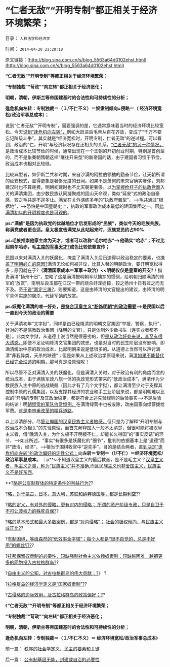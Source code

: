 # “仁者无敌”“开明专制”都正相关于经济环境繁荣；

目录： `人权法学和经济学` 

时间： `2014-04-20 21:20:18` 

原文链接：[http://blog.sina.com.cn/s/blog_5563a64d0102ehst.html](http://blog.sina.com.cn/s/blog_5563a64d0102ehst.html)

**“仁者无敌”“开明专制”等都正相关于经济环境繁荣；**

**“专制独裁”“苛政”“向左转”都正相关于经济恶化；**

**明朝，清朝，伊斯兰等帝国建基时的合法性和可持续性的分析；**

**逢危机向左转：专制独裁＝（１/不仁不义）＝奴隶制倾向=侵略＝（ 经济环境宽松/政治军事总成本）**；

说到“仁者无敌”“开明专制”，需要强调的是，它通常意味着当时的经济环境比较宽松。今天[说到“逢危机向左转”，](../../../2013/3/30/隐私保护是资本主义的必要条件，实名制将围剿隐私.md)例如大跃进后毛帝从百花齐放，变成了“千万不要忘记阶级斗争”，其实就是“经济宽松时，开明专制，仁者无敌”的逆过程。可以看到，政治的“仁，开明”与经济状况存在正相关的关系。[“仁者无敌”的另一种情况，](../../../2010/5/22/仁者无敌话宽容，伊斯兰和阿拉伯帝国.md)是政治成本比较节俭的时侯，通常出现在一个王朝的开初创业时期，特别是首创型的，而不是象秦朝隋朝这样“继往开来型”的新帝国的话，由于建国者习惯于节俭，政治成本也相对比较低。

比较典型者，如伊斯兰共和时期，来自沙漠的阿拉伯领袖的勤奋节俭，让天朝所谓的延安模式，显得更象是奢侈无度的丑闻。如果不是萧何的未央官确实奢侈，刘邦建汉时也不算耗费。明朝初建时也不比天朝更奢侈。以[为掌握枪杆子的执政党而](../../../2010/5/12/枪杆子保法制；争取民主宪政的更高效率的方式是非暴力.md)入关的满清集团，由少数民族认同凝聚成的固山天命观，类似“延安”式的政治自豪感，较之毛共是不遑多让。满党在关外演练多年的“执政府雏型”，——>毛共通过“根据地”，——>恐怕是中国皇朝史上，执政的军事政治成本最低的建国集团之一。因[此满清初年的开明程度也是可观的](../../../2013/12/8/从隋唐的府兵到明朝卫所及满清八旗绿营的制度沿革.md)。

**ps:“满族”是因为执政党的优越地位才后发形成的“民族”，类似今天的毛族共族。称满党或者更合适。皇太极宣告满党从此站起来时，汉族党员约占90%**

**ps:毛族推崇他家主席为天才，或者可以改称“毛尔哈赤”——>他确实“哈赤”；不过比起努尔哈赤，毛[主席的军事天才?](http://darthvad.blog.sohu.com/132102655.html)成色比较依赖宣传；**

民国以来对满清入关的妖魔化，掩盖了满清入关后迅速得以政治稳定的要素，也[掩盖了明朝必亡的原因?](http://hi.baidu.com/darthchn/item/bc844189d57db2cfb1715424)满清无论如何被非议，比其入替的明朝政治，要开明宽松得多；原因就在于?**（满清国家成本＝军事＋政治）<<明朝仅仅是皇室的开支?**！指责满清“扬州十日”，忽略了这是满清按明朝军队掳掠的惯例，给明朝归顺满清的降军的“放赏”，南明左良玉部在江汉一带的烧杀奸淫掳掠，较之扬州十日有过之而无不及。至[于说“嘉定三屠?](../../../2013/6/1/革命血酬“炮打庆功楼”.md)，则要知道，这是由降清的文官提出的建议，由降清的明军具体实施的屠杀，代替军饷的放赏。

**ps:妖魔化满清的唯一好处，[是符合汉皇主义“粉饰明朝”的政治需要](../../../2008/10/26/明朝必亡！冤杀袁崇焕，也只是小事一桩.md)——>是民国以后一直到今天的政治的需要**

关于满清初年“文字狱”，同样是由已经降清的明朝文官集团“举报，警察，执行”，针对的不是儒教政治集团（降明的文官），只是体制外少数书生（连实业者都不是）。此类文字狱，从道德上说当然是很恶劣的，但[是从政治好处来说，甚至有很大诱惑。](../../../2013/1/20/谋求法家暴政的道德发泄,明清文字狱的合理性.md)即便不足证明降清文官集团的效忠，也是对当时的民生阶层没有影响。即满清统治中原的政治成本，比起明朝来说是低很多的。从道德上当然可以声讨满清“非我异类，天杀的缺德”；但是如果从上述政治学原理来说，满[清如果不能替代已经完全烂透的明朝，](../../../2009/9/28/中国怀旧复古的乌托邦传统文化.md)那可真是没原理呢！

所以尽管不乏对满清入关的妖魔化，但是满清入关时，对于政治有利的角度而言的统治成本，由于满族军政八旗一体的执政党形式带来的“低政治成本”，满清作为少数民族入主中原的战战兢兢（因此才有了几个文字狱），都让满清至少对于支撑其控制中原的孔儒集团，以及支撑其经济的农业和手工业阶层来说，都是明朝难以比拟的“开明的专制”及其政治稳定，都是符合上述先验规则的后验事实——>不是后验的结论！明[朝惯常的军队放赏惯例，](../../../2013/2/10/明朝的组织部，宣传部，教育部，国企卫所.md)在满清绿营中也被废除，改由国家向绿营拨给军费。这[是李林甫改革的精兵道路](../../../2013/12/20/职业军人和府兵战效的性价比，中国府兵战斗力历史行情.md)。

以上涉清部分，尽[管让俺国的汉皇民族主义者敏感，](../../../2010/6/2/道德史观“夷夏之防”历史民族主义流派.md)但只是为了解释“开明专制与政治成本负相关”的先验原理，而首先解释国人一般不太清楚，但很可能将被汉皇主义者，借“晚清入关，为什么极不开明极不仁，却能长久得国”的“事实反诘”的环节，——>如此所述，“事实”有很多是妖魔化的“细节”，批判的依据基本上是“道德”而非“政治，经济”，——>相当于围棋收官中“逆先手”。目的是结合两者，直[到决定“逢危机向左转”的政治偏好的定性公式：](../../../2012/5/16/公有制改革模式“逢危机向左转”救的是贵族特权阶层.md)向**左转＝专制＝（1/不仁）＝经济环境宽松/政治军事总成本**。
｜p**s:不知道汉皇主义的最后教派，是不是毛主义？[汉皇主义者，毛主义之类，称为“民族主义”并不准确,](../../../2013/1/20/对袁黑明粉不敏感者，如非历史无知，就是文革粉丝.md)而且民[族主义也非爱国主义，民族主义不是好东西](../../../2012/12/24/民族主义的两个起源，与专制的密切远甚于与爱国.md)。

**?[略是公有制群体的特定条件的利益行为?](../../../2014/1/9/侵略是公有制群体的特定条件的利益行为.md)?

?[略，对于蒙古，日本，意大利，苏联和纳粹德国等，都是长期利空?](../../../2014/1/12/侵略定义及指控于美国，日本，和蒙古的“侵略”.md)?

?[略的定义，有对外的侵略，更有对内的侵略；
所谓的资产阶级专政，只是自卫于不可让渡权力的殊死自保?](../../../2014/1/25/侵略的定义，有对外的侵略，更有对内的侵略.md)?

?[略的基本形式和最大多数案例，都是“对内侵略”；
社会的极权倾向，与民族主义成正比?](../../../2014/2/23/国家的极权倾向与社会中的民族主义成正比.md)?

?[有制困境，等级森然的“低效率金字塔”；每个人都是“很不自觉的，总是不好用”的螺丝钉?](../../../2014/2/26/公有制困境，等级森然的“低效率的权力的金字塔”.md)?

?[托邦保留奴隶制的必要性，短缺强制社会主义依赖奴隶制；短缺越困难，越把更多的同胞投入古拉格群岛?](../../../2014/3/23/为什么古拉格群岛会比毛主席的人民公社会惨烈一百倍？.md)?

?[自由主义的公知，对古拉格群岛的伟大贡献；?](../../../2014/3/29/新自由主义的公知，对古拉格群岛的伟大贡献.md)》
?

?[拉格群岛的经济学定义是“国家奴隶制”?](../../../2014/4/2/古拉格群岛的经济学定义是“国家奴隶制”.md)?

?[古侵略的边际效用，及古拉格群岛的政策偏好；?](../../../2014/4/3/蒙古侵略的边际效用，及古拉格群岛的政策偏好.md)?

《**“仁者无敌”“开明专制”等都正相关于经济环境繁荣；**

**“专制独裁”“苛政”“向左转”都正相关于经济恶化；**

**明朝，清朝，伊斯兰等帝国建基时的合法性和可持续性的分析；**

**逢危机向左转：专制独裁＝（１/不仁不义）＝ 经济环境宽松/政治军事总成本**》

前一篇： [秩序的社会学定义，民主的要素和关键](../../../2014/4/20/秩序的社会学定义，民主的要素和关键.md)

后一篇： [公有制基层无能，封建或自治的必要性](../../../2014/4/19/公有制基层无能，封建或自治的必要性.md)

